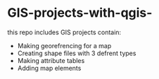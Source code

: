 # GIS-projects-with-qgis-
this repo includes GIS projects contain: 
<ul>
<li>Making georefrencing for a map</li>
<li>Creating shape files with 3 defrent types </li>
<li>Making attribute tables</li>
<li>Adding map elements</li>
</ul>
